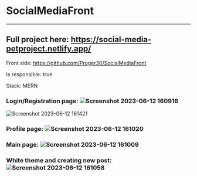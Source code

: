 # SocialMediaFront
***
## Full project here: https://social-media-petproject.netlify.app/

Front side: https://github.com/Proger30/SocialMediaFront

Is responsible: true
 
Stack: MERN

### Login/Registration page: ![Screenshot 2023-06-12 160916](https://github.com/Proger30/SocialMediaFront/assets/45534457/67bca1cf-9169-4b16-9034-dc091eecf046) 

![Screenshot 2023-06-12 161421](https://github.com/Proger30/SocialMediaFront/assets/45534457/b63edb19-48bb-45a9-9070-e4b819633519)

### Profile page: ![Screenshot 2023-06-12 161020](https://github.com/Proger30/SocialMediaFront/assets/45534457/728e59bc-8ceb-463e-93d9-0a36d03e1eb2)

### Main page: ![Screenshot 2023-06-12 161009](https://github.com/Proger30/SocialMediaFront/assets/45534457/69e863c5-22d7-40e5-aa68-c17ed717fcc3)

### White theme and creating new post:  ![Screenshot 2023-06-12 161058](https://github.com/Proger30/SocialMediaFront/assets/45534457/31b4d57b-70c9-4f11-ba8e-f78905927e55)

